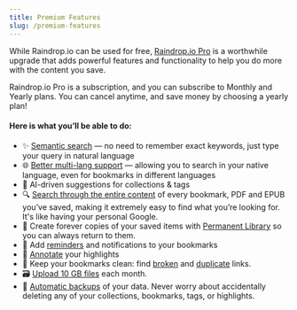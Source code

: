 ```yaml
---
title: Premium Features
slug: /premium-features
---
```

While Raindrop.io can be used for free, [Raindrop.io Pro](https://raindrop.io/pro/buy) is a worthwhile upgrade that adds powerful features and functionality to help you do more with the content you save. 

Raindrop.io Pro is a subscription, and you can subscribe to Monthly and Yearly plans. You can cancel anytime, and save money by choosing a yearly plan! 

#### Here is what you’ll be able to do:
- ✨ [Semantic search](../using/search/index.md) — no need to remember exact keywords, just type your query in natural language
- 🌐 [Better multi-lang support](../using/search/index.md) — allowing you to search in your native language, even for bookmarks in different languages
- 📁 AI-driven suggestions for collections & tags
- 🔍 [Search through the entire content](../using/search/index.md#full-text-search) of every bookmark, PDF and EPUB you’ve saved, making it extremely easy to find what you’re looking for. It's like having your personal Google.
- 💾 Create forever copies of your saved items with [Permanent Library](../using/permanent-copy/index.md) so you can always return to them.
- 🔔 Add [reminders](../using/reminders/index.md) and notifications to your bookmarks
- 💬 [Annotate](../using/highlights/index.md#edit) your highlights
- 🛁 Keep your bookmarks clean: find [broken](../using/search/index.md#broken-links) and [duplicate](../using/search/index.md#duplicates) links.
- 🗃️ [Upload 10 GB files](../using/files/index.md) each month.
- 🦺 [Automatic backups](../using/backups/index.md#automatic) of your data. Never worry about accidentally deleting any of your collections, bookmarks, tags, or highlights.